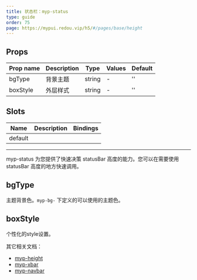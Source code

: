 ```yaml
---
title: 状态栏：myp-status
type: guide
order: 75
page: https://mypui.redou.vip/h5/#/pages/base/height
---
```


## Props

| Prop name | Description | Type   | Values | Default |
| --------- | ----------- | ------ | ------ | ------- |
| bgType    | 背景主题    | string | -      | ''      |
| boxStyle  | 外层样式    | string | -      | ''      |

## Slots

| Name    | Description | Bindings |
| ------- | ----------- | -------- |
| default |             |          |

---

myp-status 为您提供了快速决策 statusBar 高度的能力。您可以在需要使用 statusBar 高度的地方快速调用。

## bgType

主题背景色。`myp-bg-` 下定义的可以使用的主题色。

## boxStyle

个性化的style设置。

其它相关文档：

- [myp-height](/guide/myp-height.html) 
- [myp-xbar](/guide/myp-xbar.html) 
- [myp-navbar](/guide/myp-navbar.html)
